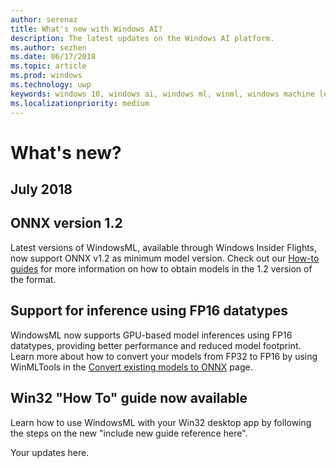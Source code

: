 ```yaml
---
author: serenaz
title: What's new with Windows AI?
description: The latest updates on the Windows AI platform.
ms.author: sezhen
ms.date: 06/17/2018
ms.topic: article
ms.prod: windows
ms.technology: uwp
keywords: windows 10, windows ai, windows ml, winml, windows machine learning
ms.localizationpriority: medium
---
```


# What's new?

## July 2018

## ONNX version 1.2
Latest versions of WindowsML, available through Windows Insider Flights, now support ONNX v1.2 as minimum model version.
Check out our [How-to guides](how-to.md) for more information on how to obtain models in the 1.2 version of the format.

## Support for inference using FP16 datatypes
WindowsML now supports GPU-based model inferences using FP16 datatypes, providing better performance and reduced model footprint. Learn more about how to convert your models from FP32 to FP16 by using WinMLTools in the [Convert existing models to ONNX](conversion-samples.md) page.

## Win32 "How To" guide now available
Learn how to use WindowsML with your Win32 desktop app by following the steps on the new "include new guide reference here".

Your updates here.
